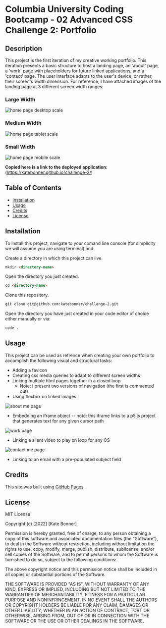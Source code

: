 # Columbia University Coding Bootcamp - 02 Advanced CSS Challenge 2: Portfolio

## Description

This project is the first iteration of my creative working portfolio. This iteration presents a basic structure to host a landing page, an 'about' page, a 'work' page with placeholders for future linked applications, and a 'contact' page. The user interface adapts to the user's device, or rather, their screen's width dimension. For reference, I have attached images of the landing page at 3 different screen width ranges:

### Large Width
![home page desktop scale](./README-images/home-desktop.png)

### Medium Width
![home page tablet scale](./README-images/home-tablet.png)

### Small Width
![home page mobile scale](./README-images/home-mobile.png)


**Copied here is a link to the deployed application:**
(https://katebonner.github.io/challenge-2/)


## Table of Contents 

* [Installation](#installation)
* [Usage](#usage)
* [Credits](#credits)
* [License](#license)


## Installation

To install this project, navigate to your comand line console (for simplicity we will assume you are using terminal) and:

Create a directory in which this project can live.
```md
mkdir <directory-name>
```
Open the directory you just created.
```md
cd <directory-name>
```
Clone this repository.
```md
git clone git@github.com:katebonner/challenge-2.git
```
Open the directory you have just created in your code editor of choice either manually or via:
```md
code .
```

## Usage

This project can be used as refrence when creating your own portfolio to accomplish the following visual and structural tasks:

* Adding a favicon
* Creating css media queries to adapt to different screen widths
* Linking multiple html pages together in a closed loop
    * Note: I present two versions of navigation (the first is commented out)
* Using flexbox on linked images

![about me page](./README-images/about.png)

* Embedding an iframe object -- note: this iframe links to a p5.js project that generates text for any given cursor path

![work page](./README-images/work.png)

* Linking a silent video to play on loop for any OS

![contact me page](./README-images/contact.png)

* Linking to an email with a pre-populated subject field


## Credits

This site was built using [GitHub Pages](https://pages.github.com/).


## License

MIT License

Copyright (c) [2022] [Kate Bonner]

Permission is hereby granted, free of charge, to any person obtaining a copy
of this software and associated documentation files (the "Software"), to deal
in the Software without restriction, including without limitation the rights
to use, copy, modify, merge, publish, distribute, sublicense, and/or sell
copies of the Software, and to permit persons to whom the Software is
furnished to do so, subject to the following conditions:

The above copyright notice and this permission notice shall be included in all
copies or substantial portions of the Software.

THE SOFTWARE IS PROVIDED "AS IS", WITHOUT WARRANTY OF ANY KIND, EXPRESS OR
IMPLIED, INCLUDING BUT NOT LIMITED TO THE WARRANTIES OF MERCHANTABILITY,
FITNESS FOR A PARTICULAR PURPOSE AND NONINFRINGEMENT. IN NO EVENT SHALL THE
AUTHORS OR COPYRIGHT HOLDERS BE LIABLE FOR ANY CLAIM, DAMAGES OR OTHER
LIABILITY, WHETHER IN AN ACTION OF CONTRACT, TORT OR OTHERWISE, ARISING FROM,
OUT OF OR IN CONNECTION WITH THE SOFTWARE OR THE USE OR OTHER DEALINGS IN THE
SOFTWARE.


